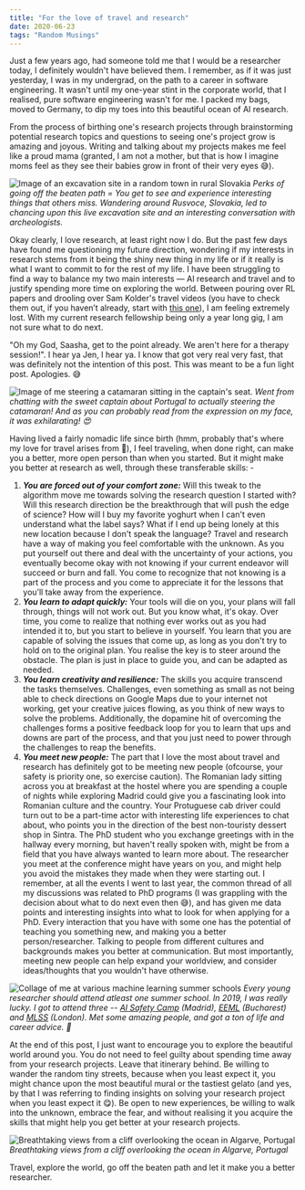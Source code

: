 ```yaml
---
title: "For the love of travel and research"
date: 2020-06-23
tags: "Random Musings"
---
```


Just a few years ago, had someone told me that I would be a researcher today, I definitely wouldn't have believed them. I remember, as if it was just yesterday, I was in my undergrad, on the path to a career in software engineering. It wasn't until my one-year stint in the corporate world, that I realised, pure software engineering wasn't for me. I packed my bags, moved to Germany, to dip my toes into this beautiful ocean of AI research.

From the process of birthing one's research projects through brainstorming potential research topics and questions to seeing one's project grow is amazing and joyous. Writing and talking about my projects makes me feel like a proud mama (granted, I am not a mother, but that is how I imagine moms feel as they see their babies grow in front of their very eyes 😅).

![Image of an excavation site in a random town in rural Slovakia](/images/posts/20200623_for_the_love_of_travel_and_research/excavation_site_in_slovakia.jpeg)
*Perks of going off the beaten path = You get to see and experience interesting things that others miss. Wandering around Rusvoce, Slovakia, led to chancing upon this live excavation site and an interesting conversation with archeologists.*

Okay clearly, I love research, at least right now I do. But the past few days have found me questioning my future direction, wondering if my interests in research stems from it being the shiny new thing in my life or if it really is what I want to commit to for the rest of my life. I have been struggling to find a way to balance my two main interests — AI research and travel and to justify spending more time on exploring the world. Between pouring over RL papers and drooling over Sam Kolder's travel videos (you have to check them out, if you haven’t already, start with [this one](https://youtu.be/CIrowsD7QBk)), I am feeling extremely lost. With my current research fellowship being only a year long gig, I am not sure what to do next.

"Oh my God, Saasha, get to the point already. We aren't here for a therapy session!". I hear ya Jen, I hear ya. I know that got very real very fast, that was definitely not the intention of this post. This was meant to be a fun light post. Apologies. 😅

![Image of me steering a catamaran sitting in the captain's seat.](/images/posts/20200623_for_the_love_of_travel_and_research/catamaran_in_portugal.jpeg)
*Went from chatting with the sweet captain about Portugal to actually steering the catamaran! And as you can probably read from the expression on my face, it was exhilarating! 😍*

Having lived a fairly nomadic life since birth (hmm, probably that's where my love for travel arises from 🤔), I feel traveling, when done right, can make you a better, more open person than when you started. But it might make you better at research as well, through these transferable skills: -

1. ***You are forced out of your comfort zone:*** Will this tweak to the algorithm move me towards solving the research question I started with? Will this research direction be the breakthrough that will push the edge of science? How will I buy my favorite yoghurt when I can't even understand what the label says? What if I end up being lonely at this new location because I don't speak the language? Travel and research have a way of making you feel comfortable with the unknown. As you put yourself out there and deal with the uncertainty of your actions, you eventually become okay with not knowing if your current endeavor will succeed or burn and fall. You come to recognize that not knowing is a part of the process and you come to appreciate it for the lessons that you’ll take away from the experience.
2. ***You learn to adapt quickly:*** Your tools will die on you, your plans will fall through, things will not work out. But you know what, it's okay. Over time, you come to realize that nothing ever works out as you had intended it to, but you start to believe in yourself. You learn that you are capable of solving the issues that come up, as long as you don't try to hold on to the original plan. You realise the key is to steer around the obstacle. The plan is just in place to guide you, and can be adapted as needed.
3. ***You learn creativity and resilience:*** The skills you acquire transcend the tasks themselves. Challenges, even something as small as not being able to check directions on Google Maps due to your internet not working, get your creative juices flowing, as you think of new ways to solve the problems. Additionally, the dopamine hit of overcoming the challenges forms a positive feedback loop for you to learn that ups and downs are part of the process, and that you just need to power through the challenges to reap the benefits.
4. ***You meet new people:*** The part that I love the most about travel and research has definitely got to be meeting new people (ofcourse, your safety is priority one, so exercise caution). The Romanian lady sitting across you at breakfast at the hostel where you are spending a couple of nights while exploring Madrid could give you a fascinating look into Romanian culture and the country. Your Protuguese cab driver could turn out to be a part-time actor with interesting life experiences to chat about, who points you in the direction of the best non-touristy dessert shop in Sintra. The PhD student who you exchange greetings with in the hallway every morning, but haven't really spoken with, might be from a field that you have always wanted to learn more about. The researcher you meet at the conference might have years on you, and might help you avoid the mistakes they made when they were starting out. I remember, at all the events I went to last year, the common thread of all my discussions was related to PhD programs (I was grappling with the decision about what to do next even then 😅), and has given me data points and interesting insights into what to look for when applying for a PhD. Every interaction that you have with some one has the potential of teaching you something new, and making you a better person/researcher. Talking to people from different cultures and backgrounds makes you better at communication. But most importantly, meeting new people can help expand your worldview, and consider ideas/thoughts that you wouldn't have otherwise.

<img src="/images/posts/20200623_for_the_love_of_travel_and_research/mlss_2019.png" class="large" alt="Collage of me at various machine learning summer schools">
<em>Every young researcher should attend atleast one summer school. In 2019, I was really lucky. I got to attend three -- <a href="https://aisafety.camp">AI Safety Camp</a> (Madrid), <a href="https://www.eeml.eu/previous-editions/eeml19">EEML</a> (Bucharest) and <a href="https://sites.google.com/view/mlss-2019">MLSS</a> (London). Met some amazing people, and got a ton of life and career advice. 💙</em> 

At the end of this post, I just want to encourage you to explore the beautiful world around you. You do not need to feel guilty about spending time away from your research projects. Leave that itinerary behind. Be willing to wander the random tiny streets, because when you least expect it, you might chance upon the most beautiful mural or the tastiest gelato (and yes, by that I was referring to finding insights on solving your research project when you least expect it 😋). Be open to new experiences, be willing to walk into the unknown, embrace the fear, and without realising it you acquire the skills that might help you get better at your research projects.

<img src="/images/posts/20200623_for_the_love_of_travel_and_research/portugal_algarve_views.jpeg" class="large" alt="Breathtaking views from a cliff overlooking the ocean in Algarve, Portugal">
<em>Breathtaking views from a cliff overlooking the ocean in Algarve, Portugal</em>

Travel, explore the world, go off the beaten path and let it make you a better researcher.
